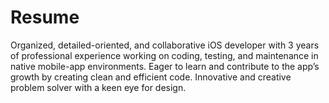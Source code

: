 # Resume
Organized, detailed-oriented, and collaborative iOS developer with 3 years of professional experience working on coding, testing, and maintenance in native mobile-app environments. Eager to learn and contribute to the app’s growth by creating clean and efficient code. Innovative and creative problem solver with a keen eye for design.
